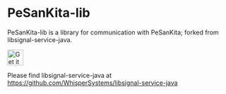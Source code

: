 # PeSanKita-lib

PeSanKita-lib is a library for communication with PeSanKita; forked from libsignal-service-java.

<a href="https://play.google.com/store/apps/details?id=id.kita.pesan.secure"><img alt="Get it on Google Play" src="https://play.google.com/intl/en_us/badges/images/generic/en-play-badge.png" height=36px /></a>

Please find libsignal-service-java at https://github.com/WhisperSystems/libsignal-service-java
